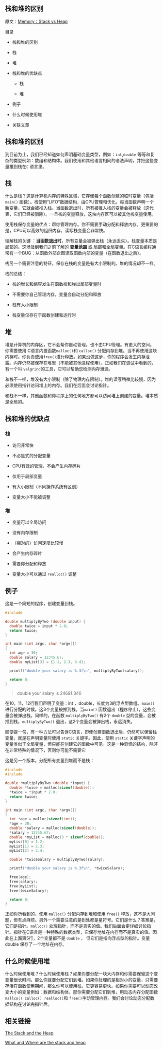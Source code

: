 ## 栈和堆的区别

原文：[Memory：Stack vs Heap]([https://www.gribblelab.org/CBootCamp/7_Memory_Stack_vs_Heap.html](https://www.gribblelab.org/CBootCamp/7_Memory_Stack_vs_Heap.html))

目录

-   栈和堆的区别
    
-   栈
    
-   堆
    
-   栈和堆的优缺点
    
    -   栈
        
    -   堆
        
-   例子
    
-   什么时候使用堆
    
-   关联文章
    

## 栈和堆的区别

到目前为止，我们已经知道如何声明基础变量类型，例如：`int`,`double` 等等和复杂的类型例如：数组和结构体。我们使用和其他语言相同的语法声明，并把这些变量推到栈在`C` 语言里。

## 栈

什么是栈？这是计算机内存的特殊区域，它存储每个函数创建的临时变量（包括`main()` 函数）。栈使用“LIFO”数据结构，由CPU管理和优化。每当函数声明一个新变量，它就会被推入栈。当函数退出时，所有被推入栈的变量会被释放（这代表，它们已经被删除）。一旦栈的变量释放，这块内存区可以被其他栈变量使用。

使用栈保存变量的优点：帮你管理内存。你不需要手动分配和释放内存。更重要的是，CPU可以高效的组织内存，读写栈变量会非常快。

理解栈的关键 ：**当函数退出时**，所有变量会被弹出栈（永远丢失）。栈变量本质是局部的。这涉及到我们之前了解的 **变量范围** 或 局部和全局变量。在C语言编程通常有一个BUG：从函数外部企图读取函数内部的变量（在函数退出之后）。

栈另一个需要注意的特征，保存在栈的变量是有大小限制的。堆的情况却不一样。

栈的总结：

-   栈的增长和缩容发生在函数推和弹出局部变量时
    
-   不需要你自己管理内存，变量会自动分配和释放
    
-   栈有大小限制
    
-   栈变量仅存在于函数创建和运行时
    

## 堆

堆是计算机的内存区，它不会帮你自动管理，也不由CPU管理。有更大的空间。你需要使用 C语言内置函数`malloc()`和 `calloc()` 分配内存到堆。当不再使用这块内存时，你负责使用`free()`进行释放。如果没做这步，你的程序会发生内存泄露。内存仍然被保存在堆里（不能被其他进程使用）。正如我们在调试中看到的，有一个叫 `valgrind`的工具，它可以帮助您检测内存泄漏。

和栈不一样，堆没有大小限制（除了物理内存限制）。堆的读写稍微比较慢，因为必须使用指针访问堆上的内存。我们在后面会讨论指针。

和栈不一样，其他函数和你程序上的任何地方都可以访问堆上创建的变量。堆本质是全局的。

## 栈和堆的优缺点

### 栈

-   访问非常快
    
-   不必显式的分配变量
    
-   CPU有效的管理，不会产生内存碎片
    
-   仅用于局部变量
    
-   有大小限制（不同操作系统有区别）
    
-   变量大小不能被调整
    

### 堆

-   变量可以全局访问
    
-   没有内存限制
    
-   （相对的）访问速度比较慢
    
-   会产生内存碎片
    
-   需要你分配和释放
    
-   变量大小可以通过 `realloc()` 调整
    

## 例子

这是一个简短的程序，创建变量到栈。

```c
#include 

double multiplyByTwo (double input) {
  double twice = input * 2.0;
  return twice;
}

int main (int argc, char *argv[])
{
  int age = 30;
  double salary = 12345.67;
  double myList[3] = {1.2, 2.3, 3.4};

  printf("double your salary is %.3f\n", multiplyByTwo(salary));

  return 0;
}
```

> double your salary is 24691.340

在10，11，12行我们声明了变量：int ，double，长度为3的浮点型数组。`main()` 进行分配的时候，这3个变量被推到栈。当`main()` 函数退出（程序停止），这些变量会被弹出栈。同样的，在函数 `multiplyByTwo()` 有2个 `double` 型的变量，会被推到栈。`multiplyByTwo()` 退出，这2个变量会被弹出栈，永远消失。

顺便提一句，有一种方法可以告诉C语言，即使创建函数退出后，仍然可以保留栈变量，就是在声明变量时使用 `static` 关键字。因此，使用 `static` 关键字声明的变量类似于全局变量，但只能在创建它的函数中可见。这是一种奇怪的结构，除非在非常特殊的情况下，否则你可能不需要它

这是另一个版本，分配所有变量到堆而不是栈：

```c
#include 
#include 

double *multiplyByTwo (double *input) {
  double *twice = malloc(sizeof(double));
  *twice = *input * 2.0;
  return twice;
}

int main (int argc, char *argv[])
{
  int *age = malloc(sizeof(int));
  *age = 30;
  double *salary = malloc(sizeof(double));
  *salary = 12345.67;
  double *myList = malloc(3 * sizeof(double));
  myList[0] = 1.2;
  myList[1] = 2.3;
  myList[2] = 3.4;

  double *twiceSalary = multiplyByTwo(salary);

  printf("double your salary is %.3f\n", *twiceSalary);

  free(age);
  free(salary);
  free(myList);
  free(twiceSalary);

  return 0;
}
```

正如你所看到的，使用 `malloc()` 分配内存到堆和使用 `free()` 释放，这不是大问题，但有点麻烦。另外一个需要注意的是到处都是星符号。它们是什么？答案是，它们是指针。`malloc()` 处理指针，而不是真实的值。我们后面会更详细讨论指针。指针在C语言是一种特殊的数据类型，它保存地址在内存而不是真实的值。因此在上面第5行，2个变量都不是 `double` ， 但它们是指向浮点型的指针。变量double 保存了一个地址在内存。

## 什么时候使用堆

什么时候使用堆？什么时候使用栈？如果你要分配一块大内存和你需要保留这个变变量很长时间，那么你就要分配它们到堆。如果你处理的是相对小的变量，只需要存活在函数使用期间，那么你可以使用栈，它更容易更快。如果你需要可以动态改变大小的变量例如：数据和结构体，那你需要分配它们到堆，用动态内存分配函数 `mallco() calloc() realloc()`和 `free()`手动管理内存。我们会讨论动态分配数据结构在讨论完指针后。

## 相关链接

[The Stack and the Heap](http://www.learncpp.com/cpp-tutorial/79-the-stack-and-the-heap/%5D)

[What and Where are the stack and heap](https://stackoverflow.com/questions/79923/what-and-where-are-the-stack-and-heap)
